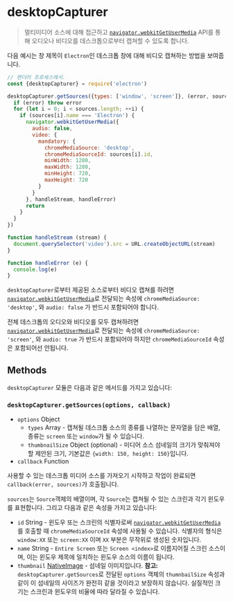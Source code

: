# desktopCapturer

> 멀티미디어 소스에 대해 접근하고 [`navigator.webkitGetUserMedia`] API를 통해
> 오디오나 비디오를 데스크톱으로부터 캡쳐할 수 있도록 합니다.

다음 예시는 창 제목이 `Electron`인 데스크톱 창에 대해 비디오 캡쳐하는 방법을
보여줍니다.

```javascript
// 렌더러 프로세스에서.
const {desktopCapturer} = require('electron')

desktopCapturer.getSources({types: ['window', 'screen']}, (error, sources) => {
  if (error) throw error
  for (let i = 0; i < sources.length; ++i) {
    if (sources[i].name === 'Electron') {
      navigator.webkitGetUserMedia({
        audio: false,
        video: {
          mandatory: {
            chromeMediaSource: 'desktop',
            chromeMediaSourceId: sources[i].id,
            minWidth: 1280,
            maxWidth: 1280,
            minHeight: 720,
            maxHeight: 720
          }
        }
      }, handleStream, handleError)
      return
    }
  }
})

function handleStream (stream) {
  document.querySelector('video').src = URL.createObjectURL(stream)
}

function handleError (e) {
  console.log(e)
}
```


`desktopCapturer`로부터 제공된 소스로부터 비디오 캡쳐를 하려면
[`navigator.webkitGetUserMedia`]로 전달되는 속성에 `chromeMediaSource: 'desktop'`,
와 `audio: false` 가 반드시 포함되어야 합니다.

전체 데스크톱의 오디오와 비디오를 모두 캡쳐하려면 [`navigator.webkitGetUserMedia`]로
전달되는 속성에 `chromeMediaSource: 'screen'`, 와 `audio: true` 가 반드시
포함되어야 하지만 `chromeMediaSourceId` 속성은 포함되어선 안됩니다.

## Methods

`desktopCapturer` 모듈은 다음과 같은 메서드를 가지고 있습니다:

### `desktopCapturer.getSources(options, callback)`

* `options` Object
  * `types` Array - 캡쳐될 데스크톱 소스의 종류를 나열하는 문자열을 담은 배열, 종류는
    `screen` 또는 `window`가 될 수 있습니다.
  * `thumbnailSize` Object (optional) -  미디어 소스 섬네일의 크기가 맞춰져야 할
    제안된 크기, 기본값은 `{width: 150, height: 150}`입니다.
* `callback` Function

사용할 수 있는 데스크톱 미디어 소스를 가져오기 시작하고 작업이 완료되면
`callback(error, sources)`가 호출됩니다.

`sources`는 `Source`객체의 배열이며, 각 `Source`는 캡쳐될 수 있는 스크린과 각기
윈도우를 표현합니다. 그리고 다음과 같은 속성을 가지고 있습니다:

* `id` String - 윈도우 또는 스크린의 식별자로써 [`navigator.webkitGetUserMedia`]를
  호출할 때 `chromeMediaSourceId` 속성에 사용될 수 있습니다. 식별자의 형식은
  `window:XX` 또는 `screen:XX` 이며 `XX` 부분은 무작위로 생성된 숫자입니다.
* `name` String - `Entire Screen` 또는 `Screen <index>`로 이름지어질 스크린
  소스이며, 이는 윈도우 제목에 일치하는 윈도우 소스의 이름이 됩니다.
* `thumbnail` [NativeImage](native-image.md) - 섬네일 이미지입니다. **참고:**
  `desktopCapturer.getSources`로 전달된 `options` 객체의 `thumnbailSize` 속성과
  같이 이 섬네일의 사이즈가 완전히 같을 것이라고 보장하지 않습니다. 실질적인 크기는
  스크린과 윈도우의 비율에 따라 달라질 수 있습니다.

[`navigator.webkitGetUserMedia`]: https://developer.mozilla.org/en/docs/Web/API/Navigator/getUserMedia
